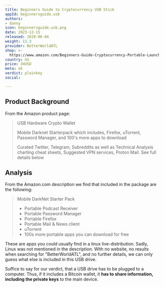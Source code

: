 ```yaml
---
title: Beginners Guide to Cryptocurrency USB Stick
appId: beginnersguide.usb
authors:
- danny
icon: beginnersguide.usb.png
date: 2023-12-15
released: 2019-06-04
weight: 11.3
provider: BetterWorldATL
shop: >-
  https://www.amazon.com/Beginners-Guide-Cryptocurrency-Portable-Launcher/dp/B07SNFBL7S/
country: US
price: 34USD
meta: ok
verdict: plainkey
social: 

---
```


## Product Background

From the Amazon product page:

> USB Hardware Crypto Wallet
>
> Mobile Darknet Starterpack which includes, Firefox, uTorrent, Password Manager, and 100's more apps to download
>
> Curated Twitter, Telegram, Subreddits as well as Technical Analysis charting cheat sheets, Suggested VPN services, Proton Mail. See full details below

## Analysis

From the Amazon.com description we find that included in the package are the following:

> Mobile DarkNet Starter Pack
> - Portable Podcast Receiver
> - Portable Password Manager
> - Portable Firefox
> - Portable Mail & News client
> - uTorrent
> - 100s more portable apps you can download for free

These are apps you could usually find in a linux live-distribution. Sadly, Linux was not mentioned in the description. With no website, no results when searching for "BetterWorldATL", and no further details, we can only guess what else is included in this USB drive. 

Suffice to say for our verdict, that a USB drive has to be plugged to a computer. Thus, if it includes a Bitcoin wallet, it **has to share information, including the private keys** to the main device. 
